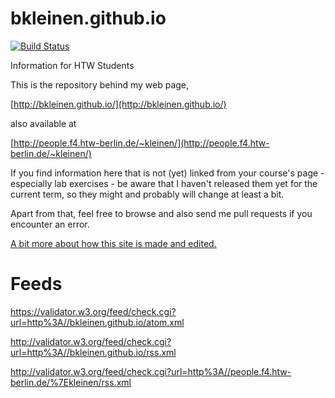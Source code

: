 bkleinen.github.io
==================

[![Build Status](https://travis-ci.org/bkleinen/bkleinen.github.io.svg)](https://travis-ci.org/bkleinen/bkleinen.github.io)

Information for HTW Students

This is the repository behind my web page,

[http://bkleinen.github.io/](http://bkleinen.github.io/)

also available at

[http://people.f4.htw-berlin.de/~kleinen/](http://people.f4.htw-berlin.de/~kleinen/)

If you find information here that is not (yet) linked from your course's page - especially lab exercises -
be aware that I haven't released them yet for the current term, so they might and probably will change at least a bit.

Apart from that, feel free to browse and also send me pull requests if you encounter an error.

[A bit more about how this site is made and edited.](http://bkleinen.github.io/about/thissite.html)

# Feeds

https://validator.w3.org/feed/check.cgi?url=http%3A//bkleinen.github.io/atom.xml

http://validator.w3.org/feed/check.cgi?url=http%3A//bkleinen.github.io/rss.xml

http://validator.w3.org/feed/check.cgi?url=http%3A//people.f4.htw-berlin.de/%7Ekleinen/rss.xml
